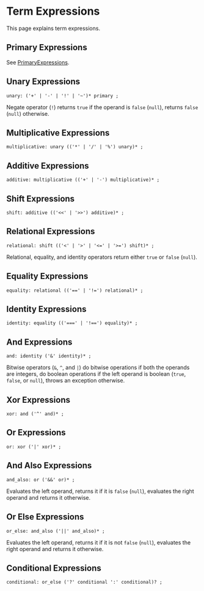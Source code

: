 # Term Expressions

This page explains term expressions.

## Primary Expressions

See [PrimaryExpressions](PrimaryExpressions.md).

## Unary Expressions

    unary: ('+' | '-' | '!' | '~')* primary ;

Negate operator (`!`) returns `true` if the operand is `false` (`null`), returns `false` (`null`) otherwise.

## Multiplicative Expressions

    multiplicative: unary (('*' | '/' | '%') unary)* ;

## Additive Expressions

    additive: multiplicative (('+' | '-') multiplicative)* ;

## Shift Expressions

    shift: additive (('<<' | '>>') additive)* ;

## Relational Expressions

    relational: shift (('<' | '>' | '<=' | '>=') shift)* ;

Relational, equality, and identity operators return either `true` or `false` (`null`).

## Equality Expressions

    equality: relational (('==' | '!=') relational)* ;

## Identity Expressions

    identity: equality (('===' | '!==') equality)* ;

## And Expressions

    and: identity ('&' identity)* ;

Bitwise operators (`&`, `^`, and `|`) do bitwise operations if both the operands are integers, do boolean operations if the left operand is boolean (`true`, `false`, or `null`), throws an exception otherwise.

## Xor Expressions

    xor: and ('^' and)* ;

## Or Expressions

    or: xor ('|' xor)* ;

## And Also Expressions

    and_also: or ('&&' or)* ;

Evaluates the left operand, returns it if it is `false` (`null`), evaluates the right operand and returns it otherwise.

## Or Else Expressions

    or_else: and_also ('||' and_also)* ;

Evaluates the left operand, returns it if it is not `false` (`null`), evaluates the right operand and returns it otherwise.

## Conditional Expressions

    conditional: or_else ('?' conditional ':' conditional)? ;
